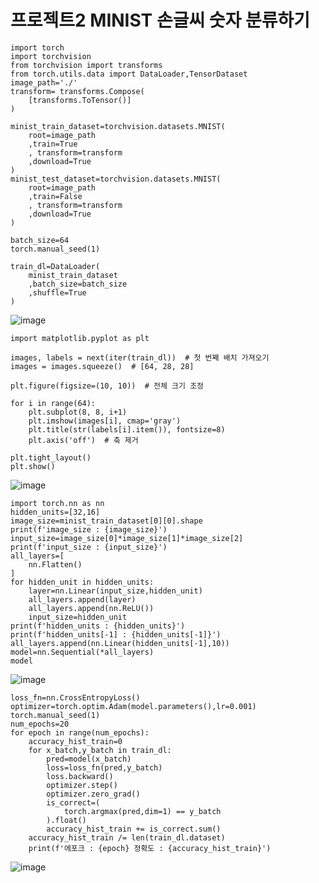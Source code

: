 # 프로젝트2 MINIST 손글씨 숫자 분류하기

```
import torch
import torchvision
from torchvision import transforms
from torch.utils.data import DataLoader,TensorDataset
image_path='./'
transform= transforms.Compose(
    [transforms.ToTensor()]
)

minist_train_dataset=torchvision.datasets.MNIST(
    root=image_path
    ,train=True
    , transform=transform
    ,download=True
)
minist_test_dataset=torchvision.datasets.MNIST(
    root=image_path
    ,train=False
    , transform=transform
    ,download=True
)

batch_size=64
torch.manual_seed(1)

train_dl=DataLoader(
    minist_train_dataset
    ,batch_size=batch_size
    ,shuffle=True
)
```
![image](https://github.com/user-attachments/assets/7166818f-2f7b-401e-9600-70220610e1e4)

```
import matplotlib.pyplot as plt

images, labels = next(iter(train_dl))  # 첫 번째 배치 가져오기
images = images.squeeze()  # [64, 28, 28]

plt.figure(figsize=(10, 10))  # 전체 크기 조정

for i in range(64):
    plt.subplot(8, 8, i+1)
    plt.imshow(images[i], cmap='gray')
    plt.title(str(labels[i].item()), fontsize=8)
    plt.axis('off')  # 축 제거

plt.tight_layout()
plt.show()
```
![image](https://github.com/user-attachments/assets/b40e782d-649e-49af-aa32-345d4d73134e)

```
import torch.nn as nn
hidden_units=[32,16]
image_size=minist_train_dataset[0][0].shape
print(f'image_size : {image_size}')
input_size=image_size[0]*image_size[1]*image_size[2]
print(f'input_size : {input_size}')
all_layers=[
    nn.Flatten()
]
for hidden_unit in hidden_units:
    layer=nn.Linear(input_size,hidden_unit)
    all_layers.append(layer)
    all_layers.append(nn.ReLU())
    input_size=hidden_unit
print(f'hidden_units : {hidden_units}')
print(f'hidden_units[-1] : {hidden_units[-1]}')
all_layers.append(nn.Linear(hidden_units[-1],10))
model=nn.Sequential(*all_layers)
model
```
![image](https://github.com/user-attachments/assets/c99b0c9c-18d4-46b2-899e-91fc516d1a5f)

```
loss_fn=nn.CrossEntropyLoss()
optimizer=torch.optim.Adam(model.parameters(),lr=0.001)
torch.manual_seed(1)
num_epochs=20
for epoch in range(num_epochs):
    accuracy_hist_train=0
    for x_batch,y_batch in train_dl:
        pred=model(x_batch)
        loss=loss_fn(pred,y_batch)
        loss.backward()
        optimizer.step()
        optimizer.zero_grad()
        is_correct=(
            torch.argmax(pred,dim=1) == y_batch
        ).float()
        accuracy_hist_train += is_correct.sum()
    accuracy_hist_train /= len(train_dl.dataset)
    print(f'에포크 : {epoch} 정확도 : {accuracy_hist_train}')
```
![image](https://github.com/user-attachments/assets/2f03e56e-c57c-4d8c-8f83-0c93bca2ca39)
